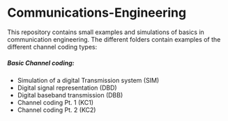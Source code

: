 # Communications-Engineering

This repository contains small examples and simulations of basics in communication engineering. The different folders contain examples of the different channel coding types:


##### Basic Channel coding:
- Simulation of a digital Transmission system (SIM)
- Digital signal representation (DBD)
- Digital baseband transmission (DBB)
- Channel coding Pt. 1 (KC1)
- Channel coding Pt. 2 (KC2)
